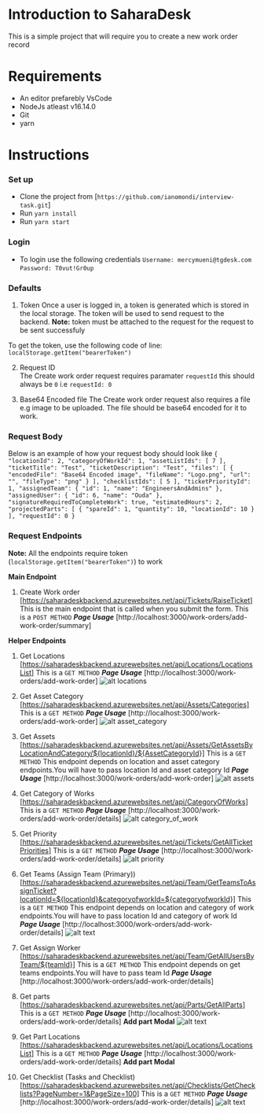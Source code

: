 
# Introduction to SaharaDesk

This is a simple project that will require you to create a new work order record 

# Requirements
- An editor prefarebly VsCode
- NodeJs atleast v16.14.0
- Git
- yarn

# Instructions

 ### Set up
  - Clone the project from [`https://github.com/ianomondi/interview-task.git`]
  - Run `yarn install`
  - Run `yarn start`
  
 ### Login
  - To login use the following credentials
    `Username: mercymueni@tgdesk.com`
    `Password: T0vut!Gr0up`

 ### Defaults
  1.  Token
  Once a user is logged in, a token is generated which is stored in the local storage.
  The token will be used to send request to the backend.
  **Note:** token must be attached to the request for the request to be sent successfuly
  
  To get the token, use the following code of line: `localStorage.getItem("bearerToken")`

  2. Request ID  
  The Create work order request  requires paramater `requestId` this should always be `0`
  i.e `requestId: 0` 

  3.  Base64 Encoded file
  The Create work order request also requires a file e.g image to be uploaded. The file should be base64 encoded for it to work.

 ### Request Body
  Below is an example of how your request body should look like
  `{
    "locationId": 2,
    "categoryOfWorkId": 1,
    "assetListIds": [
      7
    ],
    "ticketTitle": "Test",
    "ticketDescription": "Test",
    "files": [
      {
      "encodedFile": "Base64 Encoded image",
      "fileName": "Logo.png",
      "url": "",
      "fileType": "png"
      }
    ],
    "checklistIds": [
      5
    ],
    "ticketPriorityId": 1,
    "assignedTeam": {
      "id": 1,
      "name": "EngineersAndAdmins"
    },
    "assignedUser": {
      "id": 6,
      "name": "Ouda"
    },
    "signatureRequiredToCompleteWork": true,
    "estimatedHours": 2,
    "projectedParts": [
      {
        "spareId": 1,
        "quantity": 10,
        "locationId": 10
      }
    ],
    "requestId": 0
  }`

 ### Request Endpoints
 **Note:** All the endpoints require token (`localStorage.getItem("bearerToken")`) to work
 
 **Main Endpoint**
 1. Create Work order [https://saharadeskbackend.azurewebsites.net/api/Tickets/RaiseTicket]
    This is the main endpoint that is called when you submit the form. 
    This is a `POST METHOD`
    ***Page Usage*** [http://localhost:3000/work-orders/add-work-order/summary]

 **Helper Endpoints**
 1. Get Locations [https://saharadeskbackend.azurewebsites.net/api/Locations/LocationsList]
    This is a `GET METHOD`
    ***Page Usage*** [http://localhost:3000/work-orders/add-work-order]
    ![alt locations](locations.png)
    
 2. Get Asset Category [https://saharadeskbackend.azurewebsites.net/api/Assets/Categories]
    This is a `GET METHOD`
    ***Page Usage*** [http://localhost:3000/work-orders/add-work-order]
    ![alt asset_category](asset_category.png)

 3. Get Assets [https://saharadeskbackend.azurewebsites.net/api/Assets/GetAssetsByLocationAndCategory/${locationId}/${AssetCategoryId}]
    This is a `GET METHOD`
    This endpoint depends on location and asset category endpoints.You will have to pass location Id and asset category Id
     ***Page Usage*** [http://localhost:3000/work-orders/add-work-order]
     ![alt assets](assets.png)

 4. Get Category of Works [https://saharadeskbackend.azurewebsites.net/api/CategoryOfWorks]
    This is a `GET METHOD`
    ***Page Usage*** [http://localhost:3000/work-orders/add-work-order/details]
    ![alt category_of_work](category_of_work.png)

 5. Get Priority [https://saharadeskbackend.azurewebsites.net/api/Tickets/GetAllTicketPriorities]
    This is a `GET METHOD`
     ***Page Usage*** [http://localhost:3000/work-orders/add-work-order/details]
     ![alt priority](priority.png)

 6. Get Teams (Assign Team (Primary)) [https://saharadeskbackend.azurewebsites.net/api/Team/GetTeamsToAssignTicket?locationId=${locationId}&categoryofworkId=${categoryofworkId}]
    This is a `GET METHOD`
    This endpoint depends on location and category of work endpoints.You will have to pass location Id and  category of work Id
    ***Page Usage*** [http://localhost:3000/work-orders/add-work-order/details]
    ![alt text](teams.png)

 7. Get Assign Worker [https://saharadeskbackend.azurewebsites.net/api/Team/GetAllUsersByTeam/${teamId}]
    This is a `GET METHOD`
    This endpoint depends on get teams endpoints.You will have to pass team Id
    ***Page Usage*** [http://localhost:3000/work-orders/add-work-order/details]

 8. Get parts [https://saharadeskbackend.azurewebsites.net/api/Parts/GetAllParts]
    This is a `GET METHOD`
     ***Page Usage*** [http://localhost:3000/work-orders/add-work-order/details] **Add part Modal**
     ![alt text](parts.png)

 9. Get Part Locations [https://saharadeskbackend.azurewebsites.net/api/Locations/LocationsList]
    This is a `GET METHOD`
    ***Page Usage*** [http://localhost:3000/work-orders/add-work-order/details] **Add part Modal**

  10. Get Checklist (Tasks and Checklist) [https://saharadeskbackend.azurewebsites.net/api/Checklists/GetChecklists?PageNumber=1&PageSize=100]
      This is a `GET METHOD`
    ***Page Usage*** [http://localhost:3000/work-orders/add-work-order/details]
    ![alt text](checklists.png)

